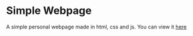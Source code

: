# Simple Webpage

A simple personal webpage made in html, css and js.
You can view it [here](https://joe-brennan.github.io/)
